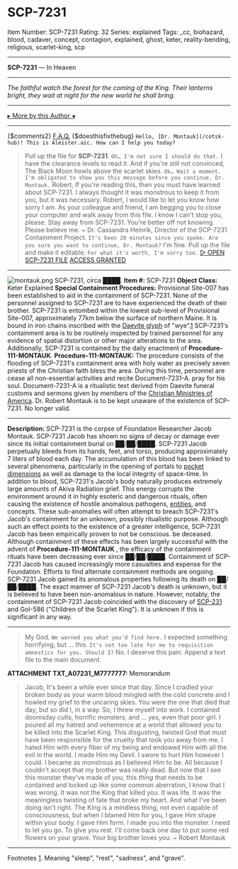 # SCP-7231
Item Number: SCP-7231
Rating: 32
Series: explained
Tags: _cc, biohazard, blood, cadaver, concept, contagion, explained, ghost, keter, reality-bending, religious, scarlet-king, scp

---

**SCP-7231** — In Heaven
* * *
_The faithful watch the forest for the coming of the King. Their lanterns bright, they wait at night for the new world he shall bring._
* * *
[▸ More by this Author ◂](https://scp-wiki.wikidot.com/niellein-author-page)
* * *
{$comments2}
[F.A.Q.](https://scp-wiki.wikidot.com/component:info-ayers)
{$doesthisfixthebug}
`Hello, [Dr. Montauk](/cotsk-hub)! This is Aleister.aic. How can I help you today?`
> Pull up the file for **SCP-7231**.
`Oh… I'm not sure I should do that.`
> I have the clearance levels to read it. And if you're still not convinced, The Black Moon howls above the scarlet skies.
`Ok… Wait a moment. I'm obligated to show you this message before you continue, Dr. Montauk.`
> Robert,
> If you're reading this, then you must have learned about SCP-7231. I always thought it was monstrous to keep it from you, but it was necessary. Robert, I would like to let you know how sorry I am.
> As your colleague and friend, I am begging you to close your computer and walk away from this file. I know I can't stop you, please. Stay away from SCP-7231. You're better off not knowing. Please believe me.
> ~ Dr. Cassandra Heinrik, Director of the SCP-7231 Containment Project.
`It's been 20 minutes since you spoke. Are you sure you want to continue, Dr. Montauk?`
> I'm fine. Pull up the file and make it editable.
`For what it's worth, I'm sorry too.`
[▷ OPEN SCP-7231 FILE](javascript:;)
[ACCESS GRANTED](javascript:;)
* * *
![montauk.png](https://scp-wiki.wdfiles.com/local--files/scp-7231/montauk.png)
SCP-7231, circa ████.
**Item #:** SCP-7231
**Object Class:** Keter Explained
**Special Containment Procedures:** Provisional Site-007 has been established to aid in the containment of SCP-7231. None of the personnel assigned to SCP-7231 are to have experienced the death of their brother.
SCP-7231 is entombed within the lowest sub-level of Provisional Site-007, approximately 77km below the surface of northern Maine. It is bound in iron chains inscribed with the [Daevite glyph](/dust-and-blood) of "wye".[1](javascript:;) SCP-7231's containment area is to be routinely inspected by trained personnel for any evidence of spatial distortion or other major alterations to the area.
Additionally, SCP-7231 is contained by the daily enactment of **Procedure-111-MONTAUK**.
**Procedure-111-MONTAUK:** The procedure consists of the flooding of SCP-7231's containment area with holy water as precisely seven priests of the Christian faith bless the area. During this time, personnel are cease all non-essential activities and recite Document-7231-A. pray for his soul. Document-7231-A is a ritualistic text derived from Daevite funeral customs and sermons given by members of the [Christian Ministries of America](/christ-in-scarlet-hub).
Dr. Robert Montauk is to be kept unaware of the existence of SCP-7231. No longer valid.
* * *
**Description:** SCP-7231 is the corpse of Foundation Researcher Jacob Montauk. SCP-7231 Jacob has shown no signs of decay or damage ever since its initial containment burial on ██/██/████.
SCP-7231 Jacob perpetually bleeds from its hands, feet, and torso, producing approximately 7 liters of blood each day. The accumulation of this blood has been linked to several phenomena, particularly in the opening of portals to [pocket dimensions](/scp-6462) as well as damage to the local integrity of space-time.
In addition to blood, SCP-7231's Jacob's body naturally produces extremely large amounts of Akiva Radiation grief. This energy corrupts the environment around it in highly esoteric and dangerous rituals, often causing the existence of hostile anomalous pathogens, [entities](/kte-2013-kapala-mendes), and concepts. These sub-anomalies will often attempt to breach SCP-7231's Jacob's containment for an unknown, possibly ritualistic purpose. Although such an effect points to the existence of a greater intelligence, SCP-7231 Jacob has been empirically proven to not be conscious. be deceased.
Although containment of these effects has been largely successful with the advent of **Procedure-111-MONTAUK** , the efficacy of the containment rituals have been decreasing ever since ██/██/████. Containment of SCP-7231 Jacob has caused increasingly more casualties and expense for the Foundation. Efforts to find alternate containment methods are ongoing.
SCP-7231 Jacob gained its anomalous properties following its death on ██/██/████. The exact manner of SCP-7231 Jacob's death is unknown, but it is believed to have been non-anomalous in nature. However, notably, the containment of SCP-7231 Jacob coincided with the discovery of [SCP-231](/scp-231) and GoI-586 ("Children of the Scarlet King"). It is unknown if this is significant in any way.
* * *
> My God.
`We warned you what you'd find here.`
> I expected something horrifying, but … this.
`It's not too late for me to requisition amnestics for you. Should I?`
> No. I deserve this pain. Append a text file to the main document.
  
  
  
  
  
  

**ATTACHMENT TXT_A07231_M7777777:** Memorandum
> Jacob,
> It's been a while ever since that day. Since I cradled your broken body as your warm blood mingled with the cold concrete and I howled my grief to the uncaring skies. You were the one that died that day, but so did I, in a way.
> So, I threw myself into work. I contained doomsday cults, horrific monsters, and … yes, even that poor girl. I poured all my hatred and vehemence at a world that allowed you to be killed into the Scarlet King. This disgusting, twisted God that _must_ have been responsible for the cruelty that took you away from me. I hated Him with every fiber of my being and endowed Him with all the evil in the world. I made Him my Devil. I swore to hurt Him however I could. I became as monstrous as I believed Him to be. All because I couldn't accept that my brother was really dead.
> But now that I see this monster they've made of you, this _thing_ that needs to be contained and locked up like some common aberration, I know that I was wrong. It was not the King that killed you. It was life. It was the meaningless twisting of fate that broke my heart. And what I've been doing isn't right. The King is a mindless thing, not even capable of consciousness, but when I blamed Him for you, I gave Him shape within your body. I gave Him form. I made you into the monster.
> I need to let you go. To give you rest. I'll come back one day to put some red flowers on your grave.
> Your big brother loves you.
> ~ Robert Montauk
* * *
Footnotes
[1](javascript:;). Meaning "sleep", "rest", "sadness", and "grave".
